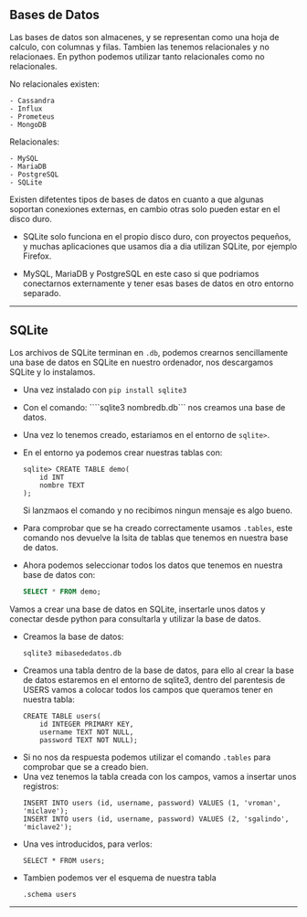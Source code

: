 ## Bases de Datos

Las bases de datos son almacenes, y se representan como una hoja de calculo, con columnas y filas. Tambien las tenemos relacionales y no relacionaes. En python podemos utilizar tanto relacionales como no relacionales.

No relacionales existen:

    - Cassandra
    - Influx
    - Prometeus
    - MongoDB

Relacionales:
    
    - MySQL
    - MariaDB
    - PostgreSQL
    - SQLite

Existen difetentes tipos de bases de datos en cuanto a que algunas soportan conexiones externas, en cambio otras solo pueden estar en el disco duro. 

- SQLite solo funciona en el propio disco duro, con proyectos pequeños, y muchas aplicaciones que usamos dia a dia utilizan SQLite, por ejemplo Firefox.

- MySQL, MariaDB y PostgreSQL en este caso si que podriamos conectarnos externamente y tener esas bases de datos en otro entorno separado.

---

## SQLite

Los archivos de SQLite terminan en ```.db```, podemos crearnos sencillamente una base de datos en SQLite en nuestro ordenador, nos descargamos SQLite y lo instalamos. 

- Una vez instalado con ```pip install sqlite3``` 
- Con el comando: ````sqlite3 nombredb.db``` nos creamos una base de datos. 
- Una vez lo tenemos creado, estariamos en el entorno de ```sqlite>```.
- En el entorno ya podemos crear nuestras tablas con:
    ```
    sqlite> CREATE TABLE demo(
        id INT
        nombre TEXT
    );
    ```
    Si lanzmaos el comando y no recibimos ningun mensaje es algo bueno.
- Para comprobar que se ha creado correctamente usamos ```.tables```, este comando nos devuelve la lsita de tablas que tenemos en nuestra base de datos. 
- Ahora podemos seleccionar todos los datos que tenemos en nuestra base de datos con:
  
    ```sql
    SELECT * FROM demo;
    ```
Vamos a crear una base de datos en SQLite, insertarle unos datos y conectar desde python para consultarla y utilizar la base de datos. 
- Creamos la base de datos:
    ```
    sqlite3 mibasededatos.db
    ```
- Creamos una tabla dentro de la base de datos, para ello al crear la base de datos estaremos en el entorno de sqlite3, dentro del parentesis de USERS vamos a colocar todos los campos que queramos tener en nuestra tabla:
    ```
    CREATE TABLE users(
        id INTEGER PRIMARY KEY,
        username TEXT NOT NULL,
        password TEXT NOT NULL);
    ```
- Si no nos da respuesta podemos utilizar el comando ```.tables``` para comprobar que se a creado bien. 
- Una vez tenemos la tabla creada con los campos, vamos a insertar unos registros:
    ```
    INSERT INTO users (id, username, password) VALUES (1, 'vroman', 'miclave');
    INSERT INTO users (id, username, password) VALUES (2, 'sgalindo', 'miclave2');
    ```
- Una ves introducidos, para verlos:
    ```
    SELECT * FROM users;
    ```
- Tambien podemos ver el esquema de nuestra tabla
    ```
    .schema users
    ```
---